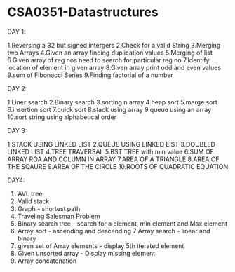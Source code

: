 # CSA0351-Datastructures

DAY 1:

1.Reversing a 32 but signed intergers
2.Check for a valid String
3.Merging two Arrays
4.Given an array finding duplication values
5.Merging of list
6.Given array of reg nos need to search for particular reg no
7.Identify location of element in given array
8.Given array print odd and even values 9.sum of Fibonacci Series
9.Finding factorial of a number

DAY 2:

1.Liner search
2.Binary search
3.sorting n array
4.heap sort
5.merge sort
6.insertion sort
7.quick sort
8.stack using array
9.queue using an array
10.sort string using alphabetical order

DAY 3:

1.STACK USING LINKED LIST
2.QUEUE USING LINKED LIST
3.DOUBLED LINKED LIST
4.TREE TRAVERSAL
5.BST TREE with min value
6.SUM OF ARRAY ROA AND COLUMN IN ARRAY
7.AREA OF A TRIANGLE
8.AREA OF THE SQAURE
9.AREA OF THE CIRCLE
10.ROOTS OF QUADRATIC EQUATION

DAY4:

1. AVL tree
2. Valid stack
3. Graph - shortest path
4. Traveling Salesman Problem
5. Binary search tree - search for a element, min element and Max element
6. Array sort - ascending and descending
7 Array search - linear and binary
8. given set of Array elements - display 5th iterated element
9. Given unsorted array - Display missing element
10. Array concatenation
